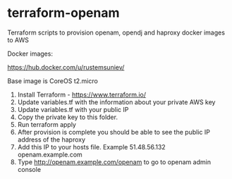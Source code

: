 # terraform-openam

Terraform scripts to provision openam, opendj and haproxy docker images to AWS

Docker images:

https://hub.docker.com/u/rustemsuniev/

Base image is CoreOS t2.micro

1. Install Terraform - https://www.terraform.io/
2. Update variables.tf with the information about your private AWS key
3. Update variables.tf with your public IP
4. Copy the private key to this folder.
5. Run terraform apply
6. After provision is complete you should be able to see the public IP address of the haproxy
7. Add this IP to your hosts file. Example 51.48.56.132 openam.example.com
8. Type http://openam.example.com/openam to go to openam admin console
